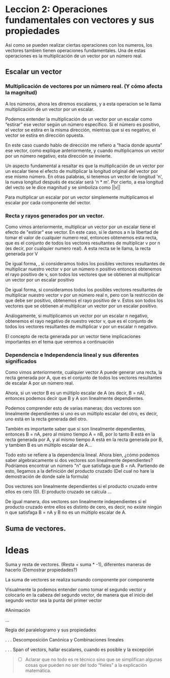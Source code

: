 # Leccion 2: Operaciones fundamentales con vectores y sus propiedades

Asi como se pueden realizar ciertas operaciones con los numeros, los vectores tambien tienen operaciones fundamentales. Una de estas operaciones es la multiplicación de un vector por un número real.

## Escalar un vector

### Multiplicación de vectores por un número real. (Y cómo afecta la magnitud)

A los números, ahora les diremos escalares, y a esta operacion se le llama multiplicación de un vector por un escalar.

Podemos entender la multiplicación de un vector por un escalar como “estirar” ese vector según un número específico. Si el número es positivo, el vector se estira en la misma dirección, mientras que si es negativo, el vector se estira en dirección opuesta.

En este caso cuando hablo de dirección me refiero a “hacia donde apunta” ese vector, como explique anteriormente, y cuando multiplicamos un vector por un número negativo, esta dirección se invierte.

Un aspecto fundamental a resaltar es que la multiplicación de un vector por un escalar tiene el efecto de multiplicar la longitud original del vector por ese mismo número. En otras palabras, si tenemos un vector de longitud 'n', la nueva longitud después de escalar será 'n \* m'. Por cierto, a esa longitud del vecto se le dice magnitud y se simboliza como ||v||

Para multiplicar un escalar por un vector simplemente multiplicamos el escalar por cada componente del vector.

### Recta y rayos generados por un vector.

Como vimos anteriormente, multiplicar un vector por un escalar tiene el efecto de "estirar" ese vector.
En este caso, si le damos a n la libertad de tomar el valor de cualquier numero real, entonces obtenemos esta recta, que es el conjunto de todos los vectores resultantes de multiplicar v por n (es decir, por cualquier numero real). A esta recta se le llama, la recta generada por V

De igual forma, , si consideramos todos los posibles vectores resultantes de multiplicar nuestro vector v por un número n positivo entonces obtenemos el rayo positivo de v, son todos los vectores que se obtienen al multiplicar un vector por un escalar positivo

De igual forma, si consideramos todos los posibles vectores resultantes de multiplicar nuestro vector v por un número real n, pero con la restricción de que debe ser positivo, obtenemos el rayo positivo de v. Estos son todos los vectores que se obtienen al multiplicar un vector por un escalar positivo.

Análogamente, si multiplicamos un vector por un escalar n negativo, obtenemos el rayo negativo de nuestro vector v, que es el conjunto de todos los vectores resultantes de multiplicar v por un escalar n negativo.

El concepto de recta generada por un vector tiene implicaciones importantes en el tema que veremos a continuación

### Dependencia e Independencia lineal y sus diferentes significados

Como vimos anteriormente, cualquier vector A puede generar una recta, la recta generada por A, que es el conjunto de todos los vectores resultantes de escalar A por un número real.

Ahora, si un vector B es un múltiplo escalar de A (es decir, B = nA), entonces podemos decir que B y A son linealmente dependientes.

Podemos comprender esto de varias maneras; dos vectores son linealmente dependientes si uno es un múltiplo escalar del otro, es decir, uno está en la recta generada dell otro.

También es importante saber que si son linealmente dependientes, entonces B = nA, pero al mismo tiempo A = nB, por lo tanto B está en la recta generada por A, y al mismo tiempo A está en la recta generada por B, y tambien B es un múltiplo escalar de A…

Todo esto se refiere a la dependencia lineal. Ahora bien, ¿cómo podemos saber algebraicamente si dos vectores son linealmente dependientes? Podríamos encontrar un número "n" que satisfaga que B = nA. Partiendo de esto, llegamos a la definición del producto cruzado (Del cual no hare la demostración de donde sale la formula)

Dos vectores son linealmente dependientes si el producto cruzado entre ellos es cero (0).
El producto cruzado se calcula …

De igual manera, dos vectores son linealmente independientes si el producto cruzado entre ellos es distinto de cero, es decir, no existe ningún n que satisfaga B = nA y B no es un múltiplo escalar de A.

## Suma de vectores.

# Ideas

Suma y resta de vectores. (Resta = suma \* -1), diferentes maneras de hacerlo
(Demostrar propiedades?)

La suma de vectores se realiza sumando componente por componente

Visualmente la podemos entender como tomar el segundo vector y colocarlo en la cabeza del segundo vector, de manera que el inicio del segundo vector sea la punta del primer vector

#Animación

…

Regla del paralelogramo y sus propiedades

. . .
Descomposición Canónica y Combinaciones lineales

. . .
Span of vectors, hallar escalares, cuando es posible y la excepción

> - [ ] Aclarar que no todo es re técnico sino que se simplifican algunas cosas que pueden no ser del todo “fieles” a la explicación matemática.
